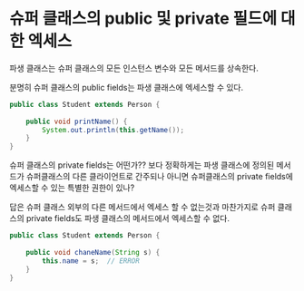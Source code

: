 # 슈퍼 클래스의 public 및 private 필드에 대한 엑세스

파생 클래스는 슈퍼 클래스의 모든 인스턴스 변수와 모든 메서드를 상속한다.

분명히 슈퍼 클래스의 public fields는 파생 클래스에 엑세스할 수 있다. 

```java
public class Student extends Person {
    
    public void printName() {
        System.out.println(this.getName());
    }
}
```

슈퍼 클래스의 private fields는 어떤가?? 보다 정확하게는 파생 클래스에 정의된 메서드가 슈퍼클래스의 다른 클라이언트로 간주되나 아니면 슈퍼클래스의 private fields에 엑세스할 수 있는 특별한 권한이 있나?

답은 슈퍼 클래스 외부의 다른 메서드에서 엑세스 할 수 없는것과 마찬가지로 슈퍼 클래스의 private fields도 파생 클래스의 메서드에서 엑세스할 수 없다.

```java
public class Student extends Person {
    
    public void chaneName(String s) {
        this.name = s;  // ERROR
    }
}
```